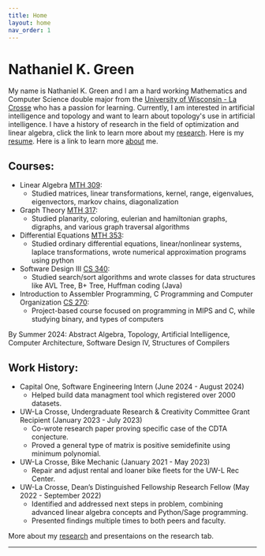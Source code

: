 ```yaml
---
title: Home
layout: home
nav_order: 1
---
```

# Nathaniel K. Green

My name is Nathaniel K. Green and I am a hard working Mathematics and Computer Science double major from the [University of Wisconsin - La Crosse] who has a passion for learning. Currently, I am interested in artificial intelligence and topology and want to learn about topology's use in artificial intelligence. I have a history of research in the field of optimization and linear algebra, click the link to learn more about my [research]. Here is my [resume]. Here is a link to learn more [about] me.

## Courses:
- Linear Algebra [MTH 309]: 
  * Studied matrices, linear transformations, kernel, range, eigenvalues, eigenvectors, markov chains, diagonalization
- Graph Theory [MTH 317]:
  * Studied planarity, coloring, eulerian and hamiltonian graphs, digraphs, and various graph traversal algorithms
- Differential Equations [MTH 353]:
  * Studied ordinary differential equations, linear/nonlinear systems, laplace transformations, wrote numerical approximation programs using python  
- Software Design III [CS 340]:
  * Studied search/sort algorithms and wrote classes for data structures like AVL Tree, B+ Tree, Huffman coding (Java)
- Introduction to Assembler Programming, C Programming and Computer Organization [CS 270]:
  * Project-based course focused on programming in MIPS and C, while studying binary, and types of computers

By Summer 2024: Abstract Algebra, Topology, Artificial Intelligence, Computer Architecture, Software Design IV, Structures of Compilers


## Work History:
- Capital One, Software Engineering Intern (June 2024 - August 2024)
  * Helped build data managment tool which registered over 2000 datasets.
- UW-La Crosse, Undergraduate Research & Creativity Committee Grant Recipient (January 2023 - July 2023)
  * Co-wrote research paper proving specific case of the CDTA conjecture.
  * Proved a general type of matrix is positive semidefinite using minimum polynomial.
- UW-La Crosse, Bike Mechanic (January 2021 - May 2023)
  * Repair and adjust rental and loaner bike fleets for the UW-L Rec Center.
- UW-La Crosse, Dean’s Distinguished Fellowship Research Fellow (May 2022 - September 2022)
  * Identified and addressed next steps in problem, combining advanced linear algebra concepts and Python/Sage programming.
  * Presented findings multiple times to both peers and faculty.

More about my [research] and presentaions on the research tab.

----

[MTH 309]: http://catalog.uwlax.edu/search/?P=MTH%20309
[MTH 317]: http://catalog.uwlax.edu/search/?P=MTH%20317
[MTH 353]: http://catalog.uwlax.edu/search/?P=MTH%20353
[CS 340]: http://catalog.uwlax.edu/search/?P=CS%20340
[CS 270]: http://catalog.uwlax.edu/search/?P=CS%20270
[research]: research.md
[about]: about.md
[resume]: Nathaniel-Green-Resume-2024-website.pdf
[University of Wisconsin - La Crosse]: https://www.uwlax.edu/
[Just the Docs]: https://just-the-docs.github.io/just-the-docs/
[GitHub Pages]: https://docs.github.com/en/pages
[README]: https://github.com/just-the-docs/just-the-docs-template/blob/main/README.md
[Jekyll]: https://jekyllrb.com
[GitHub Pages / Actions workflow]: https://github.blog/changelog/2022-07-27-github-pages-custom-github-actions-workflows-beta/
[use this template]: https://github.com/just-the-docs/just-the-docs-template/generate
